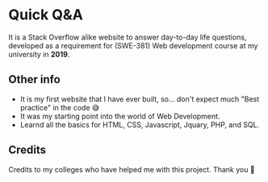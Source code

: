 # Quick Q&A
It is a Stack Overflow alike website to answer day-to-day life questions, developed as a requirement for (SWE-381) Web development course at my university in __2019__.

## Other info
- It is my first website that I have ever built, so... don't expect much "Best practice" in the code 😅
- It was my starting point into the world of Web Development.
- Learnd all the basics for HTML, CSS, Javascript, Jquary, PHP, and SQL.

## Credits
Credits to my colleges who have helped me with this project. Thank you 🙏
